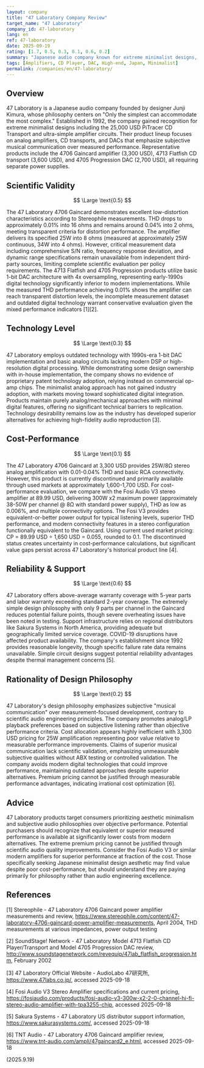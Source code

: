 ```yaml
---
layout: company
title: "47 Laboratory Company Review"
target_name: "47 Laboratory"
company_id: 47-laboratory
lang: en
ref: 47-laboratory
date: 2025-09-19
rating: [1.7, 0.5, 0.3, 0.1, 0.6, 0.2]
summary: "Japanese audio company known for extreme minimalist designs, offering amplifiers, CD transports, and DACs with simple circuits but premium pricing that lacks scientific justification"
tags: [Amplifiers, CD Player, DAC, High-end, Japan, Minimalist]
permalink: /companies/en/47-laboratory/
---
```

## Overview

47 Laboratory is a Japanese audio company founded by designer Junji Kimura, whose philosophy centers on "Only the simplest can accommodate the most complex." Established in 1992, the company gained recognition for extreme minimalist designs including the 25,000 USD PiTracer CD Transport and ultra-simple amplifier circuits. Their product lineup focuses on analog amplifiers, CD transports, and DACs that emphasize subjective musical communication over measured performance. Representative products include the 4706 Gaincard amplifier (3,300 USD), 4713 Flatfish CD transport (3,600 USD), and 4705 Progression DAC (2,700 USD), all requiring separate power supplies.

## Scientific Validity

$$ \Large \text{0.5} $$

The 47 Laboratory 4706 Gaincard demonstrates excellent low-distortion characteristics according to Stereophile measurements. THD drops to approximately 0.01% into 16 ohms and remains around 0.04% into 2 ohms, meeting transparent criteria for distortion performance. The amplifier delivers its specified 25W into 8 ohms (measured at approximately 25W continuous, 34W into 4 ohms). However, critical measurement data including comprehensive S/N ratio, frequency response deviation, and dynamic range specifications remain unavailable from independent third-party sources, limiting complete scientific evaluation per policy requirements. The 4713 Flatfish and 4705 Progression products utilize basic 1-bit DAC architecture with 4x oversampling, representing early-1990s digital technology significantly inferior to modern implementations. While the measured THD performance achieving 0.01% shows the amplifier can reach transparent distortion levels, the incomplete measurement dataset and outdated digital technology warrant conservative evaluation given the mixed performance indicators [1][2].

## Technology Level

$$ \Large \text{0.3} $$

47 Laboratory employs outdated technology with 1990s-era 1-bit DAC implementation and basic analog circuits lacking modern DSP or high-resolution digital processing. While demonstrating some design ownership with in-house implementation, the company shows no evidence of proprietary patent technology adoption, relying instead on commercial op-amp chips. The minimalist analog approach has not gained industry adoption, with markets moving toward sophisticated digital integration. Products maintain purely analog/mechanical approaches with minimal digital features, offering no significant technical barriers to replication. Technology desirability remains low as the industry has developed superior alternatives for achieving high-fidelity audio reproduction [3].

## Cost-Performance

$$ \Large \text{0.1} $$

The 47 Laboratory 4706 Gaincard at 3,300 USD provides 25W/8Ω stereo analog amplification with 0.01-0.04% THD and basic RCA connectivity. However, this product is currently discontinued and primarily available through used markets at approximately 1,600-1,700 USD. For cost-performance evaluation, we compare with the Fosi Audio V3 stereo amplifier at 89.99 USD, delivering 300W x2 maximum power (approximately 38-50W per channel @ 8Ω with standard power supply), THD as low as 0.006%, and multiple connectivity options. The Fosi V3 provides equivalent-or-better power output for typical listening levels, superior THD performance, and modern connectivity features in a stereo configuration functionally equivalent to the Gaincard. Using current used market pricing: CP = 89.99 USD ÷ 1,650 USD = 0.055, rounded to 0.1. The discontinued status creates uncertainty in cost-performance calculations, but significant value gaps persist across 47 Laboratory's historical product line [4].

## Reliability & Support

$$ \Large \text{0.6} $$

47 Laboratory offers above-average warranty coverage with 5-year parts and labor warranty exceeding standard 2-year coverage. The extremely simple design philosophy with only 9 parts per channel in the Gaincard reduces potential failure points, though severe overheating issues have been noted in testing. Support infrastructure relies on regional distributors like Sakura Systems in North America, providing adequate but geographically limited service coverage. COVID-19 disruptions have affected product availability. The company's establishment since 1992 provides reasonable longevity, though specific failure rate data remains unavailable. Simple circuit designs suggest potential reliability advantages despite thermal management concerns [5].

## Rationality of Design Philosophy

$$ \Large \text{0.2} $$

47 Laboratory's design philosophy emphasizes subjective "musical communication" over measurement-focused development, contrary to scientific audio engineering principles. The company promotes analog/LP playback preferences based on subjective listening rather than objective performance criteria. Cost allocation appears highly inefficient with 3,300 USD pricing for 25W amplification representing poor value relative to measurable performance improvements. Claims of superior musical communication lack scientific validation, emphasizing unmeasurable subjective qualities without ABX testing or controlled validation. The company avoids modern digital technologies that could improve performance, maintaining outdated approaches despite superior alternatives. Premium pricing cannot be justified through measurable performance advantages, indicating irrational cost optimization [6].

## Advice

47 Laboratory products target consumers prioritizing aesthetic minimalism and subjective audio philosophies over objective performance. Potential purchasers should recognize that equivalent or superior measured performance is available at significantly lower costs from modern alternatives. The extreme premium pricing cannot be justified through scientific audio quality improvements. Consider the Fosi Audio V3 or similar modern amplifiers for superior performance at fraction of the cost. Those specifically seeking Japanese minimalist design aesthetic may find value despite poor cost-performance, but should understand they are paying primarily for philosophy rather than audio engineering excellence.

## References

[1] Stereophile - 47 Laboratory 4706 Gaincard power amplifier measurements and review, https://www.stereophile.com/content/47-laboratory-4706-gaincard-power-amplifier-measurements, April 2004, THD measurements at various impedances, power output testing

[2] SoundStage! Network - 47 Laboratory Model 4713 Flatfish CD Player/Transport and Model 4705 Progression DAC review, http://www.soundstagenetwork.com/revequip/47lab_flatfish_progression.htm, February 2002

[3] 47 Laboratory Official Website - AudioLabo 47研究所, https://www.47labs.co.jp/, accessed 2025-09-18

[4] Fosi Audio V3 Stereo Amplifier specifications and current pricing, https://fosiaudio.com/products/fosi-audio-v3-300w-x2-2-0-channel-hi-fi-stereo-audio-amplifier-with-tpa3255-chip, accessed 2025-09-18

[5] Sakura Systems - 47 Laboratory US distributor support information, https://www.sakurasystems.com/, accessed 2025-09-18

[6] TNT Audio - 47 Laboratory 4706 Gaincard amplifier review, https://www.tnt-audio.com/ampli/47gaincard2_e.html, accessed 2025-09-18

(2025.9.19)